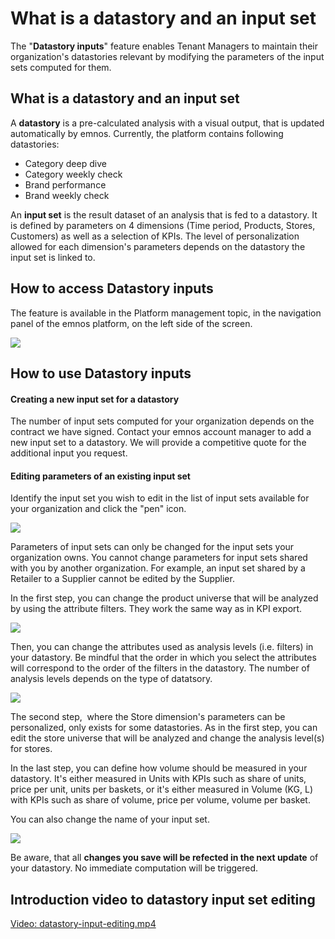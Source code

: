 # What is a datastory and an input set

The "**Datastory inputs**" feature enables Tenant Managers to maintain their organization's datastories relevant by modifying the parameters of the input sets computed for them.

## What is a datastory and an input set

A **datastory** is a pre-calculated analysis with a visual output, that is updated automatically by emnos. Currently, the platform contains following datastories:

* Category deep dive
* Category weekly check
* Brand performance
* Brand weekly check

An **input set** is the result dataset of an analysis that is fed to a datastory. It is defined by parameters on 4 dimensions (Time period, Products, Stores, Customers) as well as a selection of KPIs. The level of personalization allowed for each dimension's parameters depends on the datastory the input set is linked to.

## How to access Datastory inputs

The feature is available in the Platform management topic, in the navigation panel of the emnos platform, on the left side of the screen.

![](images/1732712047372.png)

## How to use Datastory inputs

#### Creating a new input set for a datastory

The number of input sets computed for your organization depends on the contract we have signed. Contact your emnos account manager to add a new input set to a datastory. We will provide a competitive quote for the additional input you request.

#### Editing parameters of an existing input set

Identify the input set you wish to edit in the list of input sets available for your organization and click the "pen" icon.

![](images/1732714065196.png)

Parameters of input sets can only be changed for the input sets your organization owns. You cannot change parameters for input sets shared with you by another organization. For example, an input set shared by a Retailer to a Supplier cannot be edited by the Supplier.

In the first step, you can change the product universe that will be analyzed by using the attribute filters. They work the same way as in KPI export.

![](images/1732712957922.png)

Then, you can change the attributes used as analysis levels (i.e. filters) in your datastory. Be mindful that the order in which you select the attributes will correspond to the order of the filters in the datastory. The number of analysis levels depends on the type of datatsory.

![](images/1732713695239.png)

The second step,  where the Store dimension's parameters can be personalized, only exists for some datastories. As in the first step, you can edit the store universe that will be analyzed and change the analysis level(s) for stores.

In the last step, you can define how volume should be measured in your datastory. It's either measured in Units with KPIs such as share of units, price per unit, units per baskets, or it's either measured in Volume (KG, L) with KPIs such as share of volume, price per volume, volume per basket.

You can also change the name of your input set.

![](images/1732714250090.png)

Be aware, that all **changes you save will be refected in the next update** of your datastory. No immediate computation will be triggered.

## Introduction video to datastory input set editing

[Video: datastory-input-editing.mp4](videos/datastory-input-editing.mp4)
